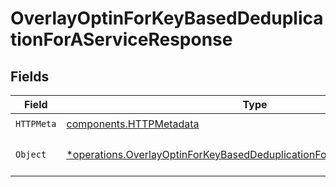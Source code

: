 # OverlayOptinForKeyBasedDeduplicationForAServiceResponse


## Fields

| Field                                                                                                                                                             | Type                                                                                                                                                              | Required                                                                                                                                                          | Description                                                                                                                                                       |
| ----------------------------------------------------------------------------------------------------------------------------------------------------------------- | ----------------------------------------------------------------------------------------------------------------------------------------------------------------- | ----------------------------------------------------------------------------------------------------------------------------------------------------------------- | ----------------------------------------------------------------------------------------------------------------------------------------------------------------- |
| `HTTPMeta`                                                                                                                                                        | [components.HTTPMetadata](../../models/components/httpmetadata.md)                                                                                                | :heavy_check_mark:                                                                                                                                                | N/A                                                                                                                                                               |
| `Object`                                                                                                                                                          | [*operations.OverlayOptinForKeyBasedDeduplicationForAServiceResponseBody](../../models/operations/overlayoptinforkeybaseddeduplicationforaserviceresponsebody.md) | :heavy_minus_sign:                                                                                                                                                | The request has succeeded.                                                                                                                                        |